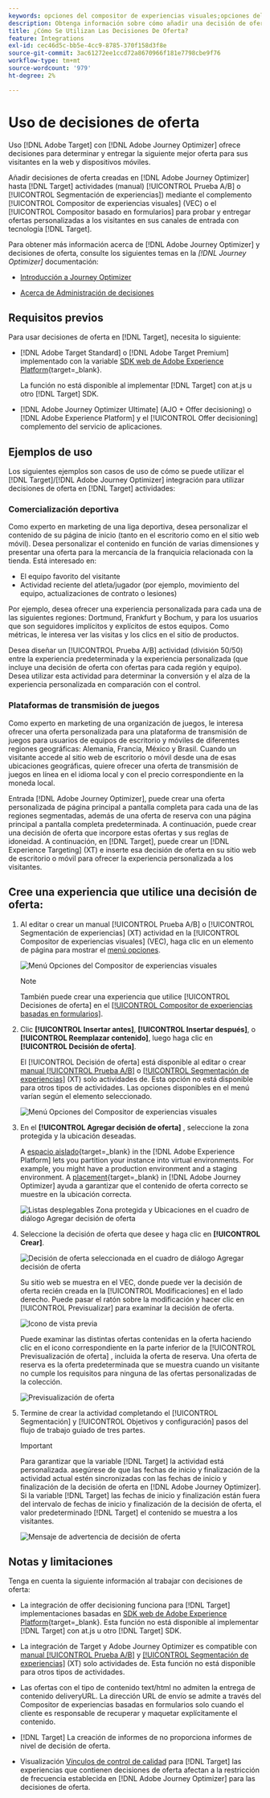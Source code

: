 ```yaml
---
keywords: opciones del compositor de experiencias visuales;opciones del compositor de experiencias;opciones de experiencia;decisión de oferta;offer decisioning;ajo;optimizador de recorridos
description: Obtenga información sobre cómo añadir una decisión de oferta creada en [!DNL Adobe Journey Optimizer] a una actividad.
title: ¿Cómo Se Utilizan Las Decisiones De Oferta?
feature: Integrations
exl-id: cec46d5c-bb5e-4cc9-8785-370f158d3f8e
source-git-commit: 3ac61272ee1ccd72a8670966f181e7798cbe9f76
workflow-type: tm+mt
source-wordcount: '979'
ht-degree: 2%

---
```


# Uso de decisiones de oferta

Uso [!DNL Adobe Target] con [!DNL Adobe Journey Optimizer] ofrece decisiones para determinar y entregar la siguiente mejor oferta para sus visitantes en la web y dispositivos móviles.

Añadir decisiones de oferta creadas en [!DNL Adobe Journey Optimizer] hasta [!DNL Target] actividades (manual) [!UICONTROL Prueba A/B] o [!UICONTROL Segmentación de experiencias]) mediante el complemento [!UICONTROL Compositor de experiencias visuales] (VEC) o el [!UICONTROL Compositor basado en formularios] para probar y entregar ofertas personalizadas a los visitantes en sus canales de entrada con tecnología [!DNL Target].

Para obtener más información acerca de [!DNL Adobe Journey Optimizer] y decisiones de oferta, consulte los siguientes temas en la *[!DNL Journey Optimizer]* documentación:

* [Introducción a Journey Optimizer](https://experienceleague.adobe.com/docs/journey-optimizer/using/get-started/get-started.html)

* [Acerca de Administración de decisiones](https://experienceleague.adobe.com/docs/journey-optimizer/using/offer-decisioniong/get-started/starting-offer-decisioning.html)

## Requisitos previos  

Para usar decisiones de oferta en [!DNL Target], necesita lo siguiente:

* [!DNL Adobe Target Standard] o [!DNL Adobe Target Premium] implementado con la variable [SDK web de Adobe Experience Platform](https://developer.adobe.com/target/implement/client-side/aep-web-sdk/){target=_blank}.

   La función no está disponible al implementar [!DNL Target] con at.js u otro [!DNL Target] SDK.

* [!DNL Adobe Journey Optimizer Ultimate] (AJO + Offer decisioning) o [!DNL Adobe Experience Platform] y el [!UICONTROL Offer decisioning] complemento del servicio de aplicaciones.

## Ejemplos de uso

Los siguientes ejemplos son casos de uso de cómo se puede utilizar el [!DNL Target]/[!DNL Adobe Journey Optimizer] integración para utilizar decisiones de oferta en [!DNL Target] actividades:

### Comercialización deportiva

Como experto en marketing de una liga deportiva, desea personalizar el contenido de su página de inicio (tanto en el escritorio como en el sitio web móvil). Desea personalizar el contenido en función de varias dimensiones y presentar una oferta para la mercancía de la franquicia relacionada con la tienda. Está interesado en:

* El equipo favorito del visitante
* Actividad reciente del atleta/jugador (por ejemplo, movimiento del equipo, actualizaciones de contrato o lesiones)

Por ejemplo, desea ofrecer una experiencia personalizada para cada una de las siguientes regiones: Dortmund, Frankfurt y Bochum, y para los usuarios que son seguidores implícitos y explícitos de estos equipos. Como métricas, le interesa ver las visitas y los clics en el sitio de productos.

Desea diseñar un [!UICONTROL Prueba A/B] actividad (división 50/50) entre la experiencia predeterminada y la experiencia personalizada (que incluye una decisión de oferta con ofertas para cada región y equipo). Desea utilizar esta actividad para determinar la conversión y el alza de la experiencia personalizada en comparación con el control.

### Plataformas de transmisión de juegos

Como experto en marketing de una organización de juegos, le interesa ofrecer una oferta personalizada para una plataforma de transmisión de juegos para usuarios de equipos de escritorio y móviles de diferentes regiones geográficas: Alemania, Francia, México y Brasil. Cuando un visitante accede al sitio web de escritorio o móvil desde una de esas ubicaciones geográficas, quiere ofrecer una oferta de transmisión de juegos en línea en el idioma local y con el precio correspondiente en la moneda local.

Entrada [!DNL Adobe Journey Optimizer], puede crear una oferta personalizada de página principal a pantalla completa para cada una de las regiones segmentadas, además de una oferta de reserva con una página principal a pantalla completa predeterminada. A continuación, puede crear una decisión de oferta que incorpore estas ofertas y sus reglas de idoneidad. A continuación, en [!DNL Target], puede crear un [!DNL Experience Targeting] (XT) e inserte esa decisión de oferta en su sitio web de escritorio o móvil para ofrecer la experiencia personalizada a los visitantes.

## Cree una experiencia que utilice una decisión de oferta:

1. Al editar o crear un manual [!UICONTROL Prueba A/B] o [!UICONTROL Segmentación de experiencias] (XT) actividad en la [!UICONTROL Compositor de experiencias visuales] (VEC), haga clic en un elemento de página para mostrar el [menú opciones](/help/main/c-experiences/c-visual-experience-composer/viztarget-options.md).

   ![Menú Opciones del Compositor de experiencias visuales](assets/options-menu1.png)

   >[!NOTE]
   >
   >También puede crear una experiencia que utilice [!UICONTROL Decisiones de oferta] en el [[!UICONTROL Compositor de experiencias basadas en formularios]](/help/main/c-experiences/form-experience-composer.md).

1. Clic **[!UICONTROL Insertar antes]**, **[!UICONTROL Insertar después]**, o **[!UICONTROL Reemplazar contenido]**, luego haga clic en **[!UICONTROL Decisión de oferta]**.

   El [!UICONTROL Decisión de oferta] está disponible al editar o crear [manual [!UICONTROL Prueba A/B]](/help/main/c-activities/t-test-ab/test-ab.md#types) o [[!UICONTROL Segmentación de experiencias]](/help/main/c-activities/t-experience-target/experience-target.md) (XT) solo actividades de. Esta opción no está disponible para otros tipos de actividades. Las opciones disponibles en el menú varían según el elemento seleccionado.

   ![Menú Opciones del Compositor de experiencias visuales](assets/options-menu.png)

1. En el **[!UICONTROL Agregar decisión de oferta]** , seleccione la zona protegida y la ubicación deseadas.

   A [espacio aislado](https://experienceleague.adobe.com/docs/experience-platform/sandbox/ui/overview.html){target=_blank} in the [!DNL Adobe Experience Platform] lets you partition your instance into virtual environments. For example, you might have a production environment and a staging environment. A [placement](https://experienceleague.adobe.com/docs/journey-optimizer/using/offer-decisioniong/create-components/creating-placements.html){target=_blank} in [!DNL Adobe Journey Optimizer] ayuda a garantizar que el contenido de oferta correcto se muestre en la ubicación correcta.

   ![Listas desplegables Zona protegida y Ubicaciones en el cuadro de diálogo Agregar decisión de oferta](/help/main/c-integrating-target-with-mac/ajo/assets/sandbox-placement.png)

1. Seleccione la decisión de oferta que desee y haga clic en **[!UICONTROL Crear]**.

   ![Decisión de oferta seleccionada en el cuadro de diálogo Agregar decisión de oferta](assets/offer-decision.png)

   Su sitio web se muestra en el VEC, donde puede ver la decisión de oferta recién creada en la [!UICONTROL Modificaciones] en el lado derecho. Puede pasar el ratón sobre la modificación y hacer clic en [!UICONTROL Previsualizar] para examinar la decisión de oferta.

   ![Icono de vista previa](assets/preview-icon.png)

   Puede examinar las distintas ofertas contenidas en la oferta haciendo clic en el icono correspondiente en la parte inferior de la [!UICONTROL Previsualización de oferta] , incluida la oferta de reserva. Una oferta de reserva es la oferta predeterminada que se muestra cuando un visitante no cumple los requisitos para ninguna de las ofertas personalizadas de la colección.

   ![Previsualización de oferta](assets/offer-preview.png)

1. Termine de crear la actividad completando el [!UICONTROL Segmentación] y [!UICONTROL Objetivos y configuración] pasos del flujo de trabajo guiado de tres partes.

   >[!IMPORTANT]
   >
   >Para garantizar que la variable [!DNL Target] la actividad está personalizada. asegúrese de que las fechas de inicio y finalización de la actividad actual estén sincronizadas con las fechas de inicio y finalización de la decisión de oferta en [!DNL Adobe Journey Optimizer]. Si la variable [!DNL Target] las fechas de inicio y finalización están fuera del intervalo de fechas de inicio y finalización de la decisión de oferta, el valor predeterminado [!DNL Target] el contenido se muestra a los visitantes.

   ![Mensaje de advertencia de decisión de oferta](/help/main/c-integrating-target-with-mac/ajo/assets/offer-decision-warning.png)

## Notas y limitaciones

Tenga en cuenta la siguiente información al trabajar con decisiones de oferta:

* La integración de offer decisioning funciona para [!DNL Target] implementaciones basadas en [SDK web de Adobe Experience Platform](https://developer.adobe.com/target/implement/client-side/aep-web-sdk/){target=_blank}. Esta función no está disponible al implementar [!DNL Target] con at.js u otro [!DNL Target] SDK.

* La integración de Target y Adobe Journey Optimizer es compatible con [manual [!UICONTROL Prueba A/B]](/help/main/c-activities/t-test-ab/test-ab.md#types) y [[!UICONTROL Segmentación de experiencias]](/help/main/c-activities/t-experience-target/experience-target.md) (XT) solo actividades de. Esta función no está disponible para otros tipos de actividades.

* Las ofertas con el tipo de contenido text/html no admiten la entrega de contenido deliveryURL. La dirección URL de envío se admite a través del Compositor de experiencias basadas en formularios solo cuando el cliente es responsable de recuperar y maquetar explícitamente el contenido.

* [!DNL Target] La creación de informes de no proporciona informes de nivel de decisión de oferta.

* Visualización [Vínculos de control de calidad](/help/main/c-activities/c-activity-qa/activity-qa.md) para [!DNL Target] las experiencias que contienen decisiones de oferta afectan a la restricción de frecuencia establecida en [!DNL Adobe Journey Optimizer] para las decisiones de oferta.
